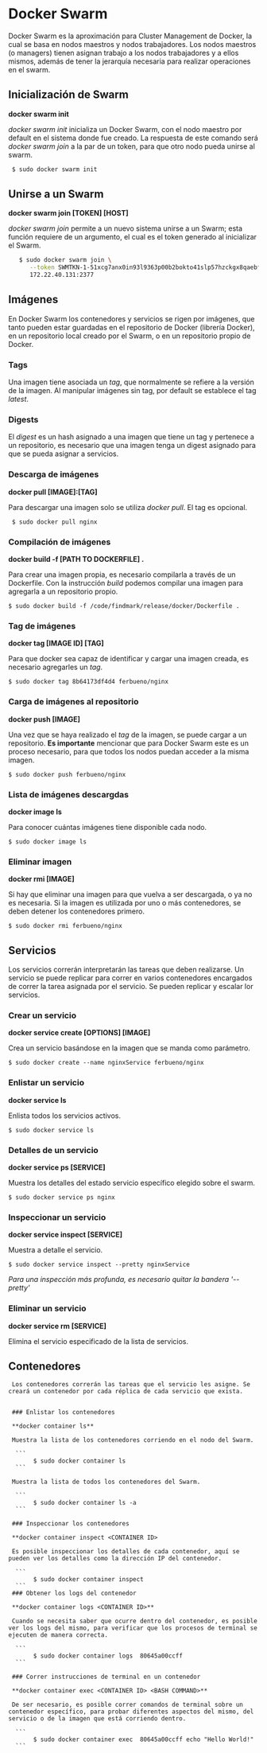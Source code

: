 # Docker Swarm

Docker Swarm es la aproximación para Cluster Management de Docker, la cual se basa en nodos maestros y nodos trabajadores. Los nodos maestros (o managers) tienen asignan trabajo a los nodos trabajadores y a ellos mismos, además de tener la jerarquía necesaria para realizar operaciones en el swarm.

## Inicialización de Swarm

 **docker swarm init**

_docker swarm init_ inicializa un Docker Swarm, con el nodo maestro por default en el sistema donde fue creado. La respuesta de este comando será _docker swarm join_ a la par de un token, para que otro nodo pueda unirse al swarm.

```sh
 $ sudo docker swarm init
```

## Unirse a un Swarm
 
 **docker swarm join [TOKEN] [HOST]**
 
   _docker swarm join_ permite a un nuevo sistema unirse a un Swarm; esta función requiere de un argumento, el cual es el token generado al inicializar el Swarm.

   ```sh
  	  $ sudo docker swarm join \
  	     --token SWMTKN-1-51xcg7anx0in93l9363p00b2bokto41slp57hzckgx8qaebfdw-8yirvjqcprnr1qb7wi7f4onjj \
  	     172.22.40.131:2377
   ```

 ## Imágenes

   En Docker Swarm los contenedores y servicios se rigen por imágenes, que tanto pueden estar guardadas en el repositorio de Docker (librería Docker), en un repositorio local creado por el Swarm, o en un repositorio propio de Docker.

  ### Tags

  Una imagen tiene asociada un _tag_, que normalmente se refiere a la versión de la imagen. Al manipular imágenes sin tag, por default se establece el tag _latest_.

  ### Digests

  El _digest_ es un hash asignado a una imagen que tiene un tag y pertenece a un repositorio, es necesario que una imagen tenga un digest asignado para que se pueda asignar a servicios.

  ### Descarga de imágenes

  **docker pull [IMAGE]:[TAG]**

  Para descargar una imagen solo se utiliza _docker pull_. El tag es opcional.

   ``` 
    $ sudo docker pull nginx
   ``` 
  ### Compilación de imágenes

  **docker build -f [PATH TO DOCKERFILE] .**

   Para crear una imagen propia, es necesario compilarla a través de un Dockerfile. Con la instrucción _build_ podemos compilar una imagen para agregarla a un repositorio propio.

   ``` 
   $ sudo docker build -f /code/findmark/release/docker/Dockerfile .
   ``` 
  ### Tag de imágenes

  **docker tag [IMAGE ID] [TAG]**

   Para que docker sea capaz de identificar y cargar una imagen creada, es necesario agregarles un _tag_.

   ``` 
   $ sudo docker tag 8b64173df4d4 ferbueno/nginx
   ```

  ### Carga de imágenes al repositorio

  **docker push [IMAGE]**

  Una vez que se haya realizado el _tag_ de la imagen, se puede cargar a un repositorio. **Es importante** mencionar que para Docker Swarm este es un proceso necesario, para que todos los nodos puedan acceder a la misma imagen.

  ``` 
  $ sudo docker push ferbueno/nginx
  ```

  ### Lista de imágenes descargdas

  **docker image ls**

  Para conocer cuántas imágenes tiene disponible cada nodo.

  ``` 
  $ sudo docker image ls
  ```
  ### Eliminar imagen

  **docker rmi [IMAGE]**

  Si hay que eliminar una imagen para que vuelva a ser descargada, o ya no es necesaria. Si la imagen es utilizada por uno o más contenedores, se deben detener los contenedores primero.

  ``` 
  $ sudo docker rmi ferbueno/nginx
  ```

 ## Servicios

Los servicios correrán interpretarán las tareas que deben realizarse. Un servicio se puede replicar para correr en varios contenedores encargados de correr la tarea asignada por el servicio. Se pueden replicar y escalar lor servicios.

### Crear un servicio

**docker service create [OPTIONS] [IMAGE]**

Crea un servicio basándose en la imagen que se manda como parámetro.

``` 
$ sudo docker create --name nginxService ferbueno/nginx
```

### Enlistar un servicio

**docker service ls**

Enlista todos los servicios activos.

``` 
$ sudo docker service ls
```

### Detalles de un servicio

**docker service ps [SERVICE]**

Muestra los detalles del estado servicio específico elegido sobre el swarm.

``` 
$ sudo docker service ps nginx
```

### Inspeccionar un servicio

**docker service inspect [SERVICE]**

Muestra a detalle el servicio.

``` 
$ sudo docker service inspect --pretty nginxService
```

_Para una inspección más profunda, es necesario quitar la bandera '--pretty'_

### Eliminar un servicio

**docker service rm [SERVICE]**

Elimina el servicio especificado de la lista de servicios.

 ## Contenedores

     Los contenedores correrán las tareas que el servicio les asigne. Se creará un contenedor por cada réplica de cada servicio que exista.


     ### Enlistar los contenedores

     **docker container ls**

     Muestra la lista de los contenedores corriendo en el nodo del Swarm.

      ``` 
	       $ sudo docker container ls
      ```

     Muestra la lista de todos los contenedores del Swarm.

      ``` 
	       $ sudo docker container ls -a
      ```

     ### Inspeccionar los contenedores

     **docker container inspect <CONTAINER ID>

     Es posible inspeccionar los detalles de cada contenedor, aquí se pueden ver los detalles como la dirección IP del contenedor.

      ``` 
	       $ sudo docker container inspect 
      ```
     ### Obtener los logs del contenedor

     **docker container logs <CONTAINER ID>**

     Cuando se necesita saber que ocurre dentro del contenedor, es posible ver los logs del mismo, para verificar que los procesos de terminal se ejecuten de manera correcta.

      ``` 
	       $ sudo docker container logs  80645a00ccff
      ```   

     ### Correr instrucciones de terminal en un contenedor

     **docker container exec <CONTAINER ID> <BASH COMMAND>** 

     De ser necesario, es posible correr comandos de terminal sobre un contenedor específico, para probar diferentes aspectos del mismo, del servicio o de la imagen que está corriendo dentro.

      ``` 
	       $ sudo docker container exec  80645a00ccff echo "Hello World!"
      ```

